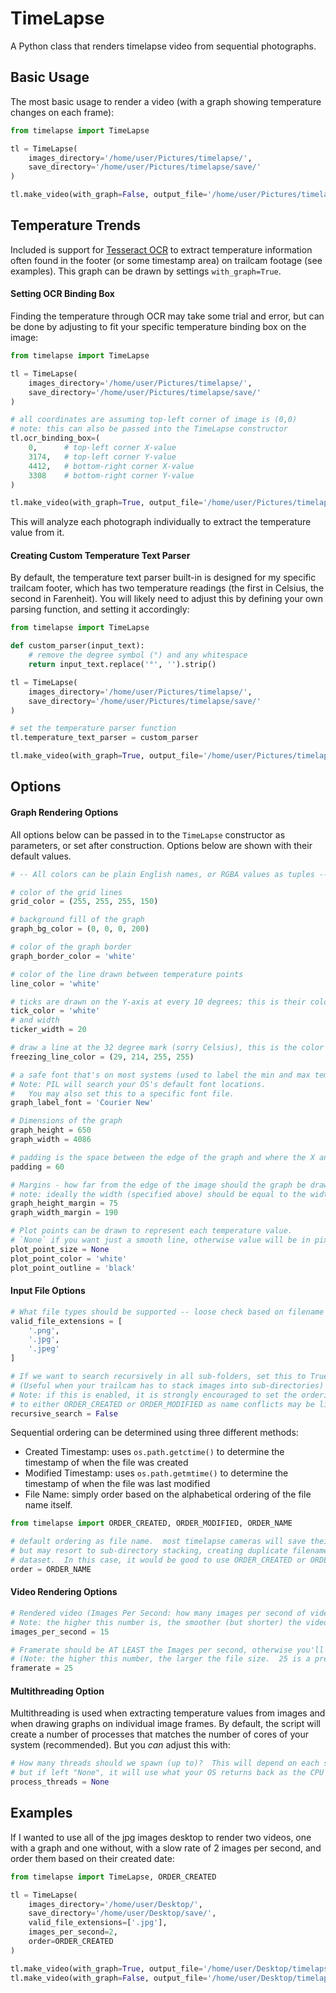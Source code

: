 # TimeLapse
A Python class that renders timelapse video from sequential photographs.

## Basic Usage

The most basic usage to render a video (with a graph showing temperature changes on each frame):
```python
from timelapse import TimeLapse

tl = TimeLapse(
    images_directory='/home/user/Pictures/timelapse/',
    save_directory='/home/user/Pictures/timelapse/save/'
)

tl.make_video(with_graph=False, output_file='/home/user/Pictures/timelapse/save/timelapse.mp4')
```

## Temperature Trends

Included is support for [Tesseract OCR](https://github.com/tesseract-ocr/tesseract) to extract temperature information often found in the footer (or some timestamp area) on trailcam footage (see examples).  This graph can be drawn by settings `with_graph=True`.

#### Setting OCR Binding Box
Finding the temperature through OCR may take some trial and error, but can be done by adjusting to fit your specific temperature binding box on the image:
```python
from timelapse import TimeLapse

tl = TimeLapse(
    images_directory='/home/user/Pictures/timelapse/',
    save_directory='/home/user/Pictures/timelapse/save/'
)

# all coordinates are assuming top-left corner of image is (0,0)
# note: this can also be passed into the TimeLapse constructor
tl.ocr_binding_box=(
    0,      # top-left corner X-value
    3174,   # top-left corner Y-value
    4412,   # bottom-right corner X-value
    3308    # bottom-right corner Y-value
)

tl.make_video(with_graph=True, output_file='/home/user/Pictures/timelapse/save/timelapse.mp4')
```
This will analyze each photograph individually to extract the temperature value from it.  

#### Creating Custom Temperature Text Parser
By default, the temperature text parser built-in is designed for my specific trailcam footer, which has two temperature readings (the first in Celsius, the second in Farenheit).  You will likely need to adjust this by defining your own parsing function, and setting it accordingly:
```python
from timelapse import TimeLapse

def custom_parser(input_text):
    # remove the degree symbol (°) and any whitespace
    return input_text.replace('°', '').strip()

tl = TimeLapse(
    images_directory='/home/user/Pictures/timelapse/',
    save_directory='/home/user/Pictures/timelapse/save/'
)

# set the temperature parser function
tl.temperature_text_parser = custom_parser

tl.make_video(with_graph=True, output_file='/home/user/Pictures/timelapse/save/timelapse.mp4')
```

## Options

#### Graph Rendering Options

All options below can be passed in to the `TimeLapse` constructor as parameters, or set after construction.
Options below are shown with their default values.
```python
# -- All colors can be plain English names, or RGBA values as tuples --

# color of the grid lines
grid_color = (255, 255, 255, 150)

# background fill of the graph
graph_bg_color = (0, 0, 0, 200)

# color of the graph border
graph_border_color = 'white'

# color of the line drawn between temperature points
line_color = 'white'

# ticks are drawn on the Y-axis at every 10 degrees; this is their color:
tick_color = 'white'
# and width
ticker_width = 20

# draw a line at the 32 degree mark (sorry Celsius), this is the color for that line:
freezing_line_color = (29, 214, 255, 255)

# a safe font that's on most systems (used to label the min and max temperatures on the Y-axis):
# Note: PIL will search your OS's default font locations.  
#   You may also set this to a specific font file.
graph_label_font = 'Courier New'

# Dimensions of the graph
graph_height = 650
graph_width = 4086

# padding is the space between the edge of the graph and where the X and Y axis are drawn
padding = 60

# Margins - how far from the edge of the image should the graph be drawn
# note: ideally the width (specified above) should be equal to the width of the image minus 2 x the margin (so it's centered evenly)
graph_height_margin = 75
graph_width_margin = 190

# Plot points can be drawn to represent each temperature value.
# `None` if you want just a smooth line, otherwise value will be in pixels
plot_point_size = None
plot_point_color = 'white'
plot_point_outline = 'black'
```

#### Input File Options

```python
# What file types should be supported -- loose check based on filename (should all be lowercase)
valid_file_extensions = [
    '.png',
    '.jpg',
    '.jpeg'
]

# If we want to search recursively in all sub-folders, set this to True
# (Useful when your trailcam has to stack images into sub-directories)
# Note: if this is enabled, it is strongly encouraged to set the ordering
# to either ORDER_CREATED or ORDER_MODIFIED as name conflicts may be likely
recursive_search = False
```

Sequential ordering can be determined using three different methods:
* Created Timestamp: uses `os.path.getctime()` to determine the timestamp of when the file was created
* Modified Timestamp: uses `os.path.getmtime()` to determine the timestamp of when the file was last modified
* File Name: simply order based on the alphabetical ordering of the file name itself.

```python
from timelapse import ORDER_CREATED, ORDER_MODIFIED, ORDER_NAME

# default ordering as file name.  most timelapse cameras will save their images in this way,
# but may resort to sub-directory stacking, creating duplicate filenames when looking at the entire
# dataset.  In this case, it would be good to use ORDER_CREATED or ORDER_MODIFIED.
order = ORDER_NAME
```

#### Video Rendering Options

```python
# Rendered video (Images Per Second: how many images per second of video)
# Note: the higher this number is, the smoother (but shorter) the video will be
images_per_second = 15

# Framerate should be AT LEAST the Images per second, otherwise you'll start loosing images
# (Note: the higher this number, the larger the file size.  25 is a pretty smooth value)
framerate = 25
```

#### Multithreading Option
Multithreading is used when extracting temperature values from images and when drawing graphs on individual image frames.  By default, the script will create a number of processes that matches the number of cores of your system (recommended).
But you _can_ adjust this with:

```python
# How many threads should we spawn (up to)?  This will depend on each system,
# but if left "None", it will use what your OS returns back as the CPU count
process_threads = None
```

## Examples

If I wanted to use all of the jpg images desktop to render two videos, one with a graph and one without, with a slow rate of 2 images per second, and order them based on their created date:
```python
from timelapse import TimeLapse, ORDER_CREATED

tl = TimeLapse(
    images_directory='/home/user/Desktop/',
    save_directory='/home/user/Desktop/save/',
    valid_file_extensions=['.jpg'],
    images_per_second=2,
    order=ORDER_CREATED
)

tl.make_video(with_graph=True, output_file='/home/user/Desktop/timelapse_with_graph.mp4')
tl.make_video(with_graph=False, output_file='/home/user/Desktop/timelapse_without_graph.mp4')
```